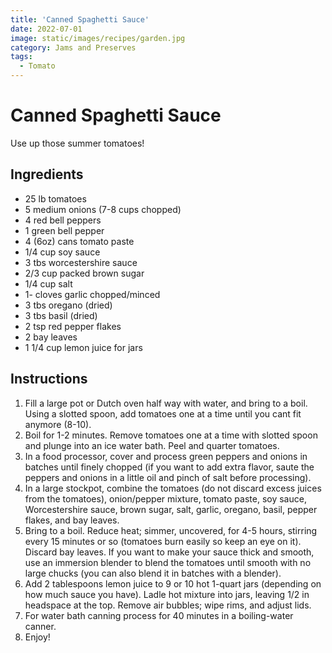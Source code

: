 ```yaml
---
title: 'Canned Spaghetti Sauce'
date: 2022-07-01
image: static/images/recipes/garden.jpg
category: Jams and Preserves
tags: 
  - Tomato
---
```



# Canned Spaghetti Sauce

Use up those summer tomatoes!
  
## Ingredients
- 25 lb tomatoes
- 5 medium onions (7-8 cups chopped)
- 4 red bell peppers
- 1 green bell pepper
- 4 (6oz) cans tomato paste
- 1/4 cup soy sauce
- 3 tbs worcestershire sauce
- 2/3 cup packed brown sugar
- 1/4 cup salt
- 1- cloves garlic chopped/minced
- 3 tbs oregano (dried)
- 3 tbs basil (dried)
- 2 tsp red pepper flakes
- 2 bay leaves
- 1 1/4 cup lemon juice for jars

## Instructions
1. Fill a large pot or Dutch oven half way with water, and bring to a boil. Using a slotted spoon, add tomatoes one at a time until you cant fit anymore (8-10).
2. Boil for 1-2 minutes. Remove tomatoes one at a time with slotted spoon and plunge into an ice water bath. Peel and quarter tomatoes.
3. In a food processor, cover and process green peppers and onions in batches until finely chopped (if you want to add extra flavor, saute the peppers and onions in a little oil and pinch of salt before processing).
4. In a large stockpot, combine the tomatoes (do not discard excess juices from the tomatoes), onion/pepper mixture, tomato paste, soy sauce, Worcestershire sauce, brown sugar, salt, garlic, oregano, basil, pepper flakes, and bay leaves.
5. Bring to a boil. Reduce heat; simmer, uncovered, for 4-5 hours, stirring every 15 minutes or so (tomatoes burn easily so keep an eye on it). Discard bay leaves. If you want to make your sauce thick and smooth, use an immersion blender to blend the tomatoes until smooth with no large chucks (you can also blend it in batches with a blender).
6. Add 2 tablespoons lemon juice to 9 or 10 hot 1-quart jars (depending on how much sauce you have). Ladle hot mixture into jars, leaving 1/2 in headspace at the top. Remove air bubbles; wipe rims, and adjust lids.
7. For water bath canning process for 40 minutes in a boiling-water canner.
8. Enjoy!

